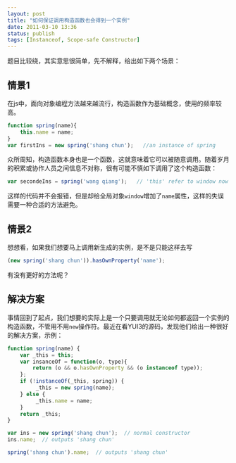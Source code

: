 ```yaml
---
layout: post
title: "如何保证调用构造函数也会得到一个实例"
date: 2011-03-10 13:36
status: publish
tags: [Instanceof, Scope-safe Constructor]
---
```


题目比较绕，其实意思很简单，先不解释，给出如下两个场景：

## 情景1

在js中，面向对象编程方法越来越流行，构造函数作为基础概念，使用的频率较高。

```js
function spring(name){
    this.name = name;
}
var firstIns = new spring('shang chun');   //an instance of spring
```

众所周知，构造函数本身也是一个函数，这就意味着它可以被随意调用。随着岁月的积累或协作人员之间信息不对称，很有可能不慎如下调用了这个构造函数：

```js
var secondeIns = spring('wang qiang');   // 'this' refer to window now
```

这样的代码并不会报错，但是却给全局对象`window`增加了`name`属性，这样的失误需要一种合适的方法避免。

<!-- more -->

## 情景2

想想看，如果我们想要马上调用新生成的实例，是不是只能这样去写

```js
(new spring('shang chun')).hasOwnProperty('name');
```

有没有更好的方法呢？

## 解决方案

事情回到了起点，我们想要的实际上是一个只要调用就无论如何都返回一个实例的构造函数，不管用不用`new`操作符。最近在看YUI3的源码，发现他们给出一种很好的解决方案，示例：

```js
function spring(name) {
    var _this = this;
    var insanceOf = function(o, type){
        return (o && o.hasOwnProperty && (o instanceof type));
    };
    if (!instanceOf(_this, spring)) {
         _this = new spring(name);
    } else {
         _this.name = name;
    }
    return _this;
}

var ins = new spring('shang chun');  // normal constructor
ins.name;  // outputs 'shang chun'

spring('shang chun').name;  // outputs 'shang chun'
```


